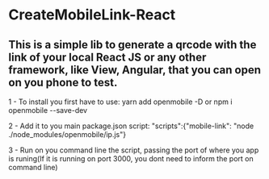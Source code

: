 # CreateMobileLink-React
<h2>This is a simple lib to generate a qrcode with the link of your local React JS or any other framework, like View, Angular, that you can open on you phone to test.</h2>

<p> 1 - To install you first have to use: yarn add openmobile -D or npm i openmobile --save-dev </p>

<p> 2 - Add it to you main package.json script: "scripts":{"mobile-link": "node ./node_modules/openmobile/ip.js"} </p>  
<p> 3 - Run on you command line the script, passing the port of where you app is runing(If it is running on port 3000, you dont need to inform the port on command line)</p>

